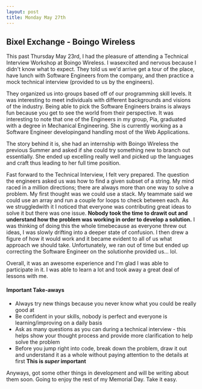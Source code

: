 ```yaml
---
layout: post
title: Monday May 27th
---
```

## Bixel Exchange - Boingo Wireless
This past Thursday May 23rd, I had the pleasure of attending a Technical Interview Workshop at Boingo Wireless. I wasexcited and nervous because I didn't know what to expect. They told us we'd arrive get a tour of the place, have lunch with Software Engineers from the company, and then practice a mock technical interview (provided to us by the engineers). 

They organized us into groups based off of our programming skill levels. It was interesting to meet individuals with different backgrounds and visions of the industry. Being able to pick the Software Engineers brains is always fun because you get to see the world from their perspective. It was interesting to note that one of the Engineers in my group, Pia, graduated with a degree in Mechanical Engineering. She is currently working as a Software Engineer developingand handling most of the Web Applications. 

The story behind it is, she had an internship with Boingo Wireless the previous Summer and asked if she could try something new to branch out essentially. She ended up excelling really well and picked up the languages and craft thus leading to her full time position. 

Fast forward to the Technical Interview, I felt very prepared. The question the engineers asked us was how to find a given subset of a string. My mind raced in a million directions; there are always more than one way to solve a problem. My first thought was we could use a stack. My teammate said we could use an array and run a couple for loops to check between each. As we struggledwith it I noticed that everyone was contributing great ideas to solve it but there was one issue. **Nobody took the time to drawit out and understand how the problem was working in order to develop a solution.** I was thinking of doing this the whole timebecause as everyone threw out ideas, I was slowly drifting into a deeper state of confusion. I then drew a figure of how it would work and it became evident to all of us what approach we should take. Unfortunately, we ran out of time but ended up correcting the Software Engineer on the solutionhe provided us... lol. 

Overall, it was an awesome experience and I'm glad I was able to participate in it. I was able to learn a lot and took away a great deal of lessons with me. 

#### Important Take-aways
* Always try new things because you never know what you could be really good at
* Be confident in your skills, nobody is perfect and everyone is learning/improving on a daily basis
* Ask as many questions as you can during a technical interview - this helps show your thought process and provide more clarification to help solve the problem 
* Before you jump right into code, break down the problem, draw it out and understand it as a whole without paying attention to the details at first **This is _super_ important** 

Anyways, got some other things in development and will be writing about them soon. Going to enjoy the rest of my Memorial Day. Take it easy. 
